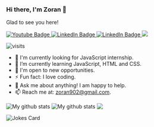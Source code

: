 ### Hi there, I'm Zoran 👋
Glad to see you here!
<div id="badges">
    <a href="https://www.facebook.com/zoran.nikolov.921/">
    <img src="https://img.shields.io/badge/Facebook-%231877F2.svg?style=for-the-badge&logo=Facebook&logoColor=white" alt="Youtube Badge"/>
  </a>
  <a href="https://www.linkedin.com/in/zoran-nikolov-1b6843110/">
    <img src="https://img.shields.io/badge/LinkedIn-blue?style=for-the-badge&logo=linkedin&logoColor=white" alt="LinkedIn Badge"/>
  </a>
 <a href="https://github.com/ZoranNikolov">
    <img src="https://img.shields.io/badge/GitHub-100000?style=for-the-badge&logo=github&logoColor=white" alt="LinkedIn Badge"/>
  </a>
  <a href="https://discordapp.com/users/954344955848065035">
  <img src="https://camo.githubusercontent.com/9c1f6abe034a366f0b32065ddd7016cfa744156cb1dfd111f9921ff04d9b21b5/68747470733a2f2f696d672e736869656c64732e696f2f62616467652f446973636f72642d2532333732383944412e7376673f6c6f676f3d646973636f7264266c6f676f436f6c6f723d7768697465"/>
  </a>
</div>

![visits](https://komarev.com/ghpvc/?username=ZoranNikolov)
- 🔭 I'm currently looking for JavaScript internship.
- 🌱 I’m currently learning JavaScript, HTML and CSS.
- :dizzy: I'm open to new opportunities.
- ⚡ Fun fact: I love coding.
- 💬 Ask me about anything! I am happy to help.
- 📫 Reach me at: zoran902@gmail.com.

<img align="center" src="https://github-readme-streak-stats.herokuapp.com?user=ZoranNikolov&theme=vue-dark&hide_border=true&date_format=M%20j%5B%2C%20Y%5D" alt="My github stats" />

<img align="center" src="https://github-readme-stats.vercel.app/api?username=ZoranNikolov&show_icons=true&include_all_commits=true&theme=cobalt&hide_border=true" alt="My github stats" /> 

<img align="center" src="https://github-readme-stats.vercel.app/api/top-langs/?username=ZoranNikolov&layout=compact&theme=cobalt&hide_border=true" />

![Jokes Card](https://readme-jokes.vercel.app/api)
<!--
**ZoranNikolov/ZoranNikolov** is a ✨ _special_ ✨ repository because its `README.md` (this file) appears on your GitHub profile.

Here are some ideas to get you started:

- 🔭 I’m currently working on ...
- 🌱 I’m currently learning ...
- 👯 I’m looking to collaborate on ...
- 🤔 I’m looking for help with ...
- 💬 Ask me about ...
- 📫 How to reach me: ...
- 😄 Pronouns: ...
- ⚡ Fun fact: ...
-->
